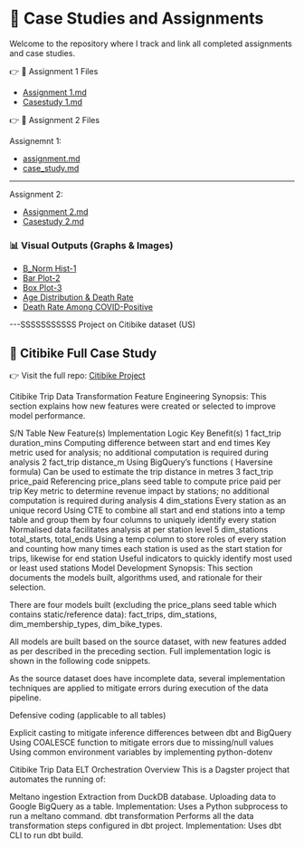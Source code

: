 # 📘 Case Studies and Assignments

Welcome to the repository where I track and link all completed assignments and case studies.

👉 🔗 Assignment 1 Files

- [Assignment 1.md](https://github.com/Hanafi555/projects.github.io/blob/main/Assignment%20_Casestudy/Assignment%201.md)
- [Casestudy 1.md](https://github.com/Hanafi555/projects.github.io/blob/main/Assignment%20_Casestudy/Casestudy_Videogame.md)


👉 🔗 Assignment 2 Files

Assignemnt 1:
- [assignment.md](https://github.com/Hanafi555/projects.github.io/blob/main/Assignment%20_Casestudy/Assignment%201.md)
- [case_study.md](https://github.com/Hanafi555/projects.github.io/blob/main/Assignment%20_Casestudy/Casestudy_Videogame.md)

---
Assignment 2:

- [Assignment 2.md](https://github.com/Hanafi555/projects.github.io/blob/main/Assignment%202_Casestudy/Assigment%202.md)
- [Casestudy 2.md](https://github.com/Hanafi555/projects.github.io/blob/main/Assignment2_Casestudy/Casestudy2_COVID-19.md)

### 📊 Visual Outputs (Graphs & Images)
- [B_Norm Hist-1](https://github.com/Hanafi555/projects.github.io/blob/main/Assignment%202_Casestudy/image-1.png)
- [Bar Plot-2](https://github.com/Hanafi555/projects.github.io/blob/main/Assignment%202_Casestudy/image-2.png)
- [Box Plot-3](https://github.com/Hanafi555/projects.github.io/blob/main/Assignment%202_Casestudy/image-3.png)
- [Age Distribution & Death Rate](https://github.com/Hanafi555/projects.github.io/blob/main/Assignment%202_Casestudy/image-4.png)
- [Death Rate Among COVID-Positive](https://github.com/Hanafi555/projects.github.io/blob/main/Assignment%202_Casestudy/image-5.png)

---SSSSSSSSSSS
Project on Citibike dataset (US)
## 🔗 Citibike Full Case Study 

👉 Visit the full repo: [Citibike Project](https://github.com/apache088/ntu-sctp-dsai1f-project-team6/tree/hanafi_branch)

Citibike Trip Data Transformation
Feature Engineering
Synopsis: This section explains how new features were created or selected to improve model performance.

S/N	Table	New Feature(s)	Implementation Logic	Key Benefit(s)
1	fact_trip	duration_mins	Computing difference between start and end times	Key metric used for analysis; no additional computation is required during analysis
2	fact_trip	distance_m	Using BigQuery’s functions ( Haversine formula)	Can be used to estimate the trip distance in metres
3	fact_trip	price_paid	Referencing price_plans seed table to compute price paid per trip	Key metric to determine revenue impact by stations; no additional computation is required during analysis
4	dim_stations	Every station as an unique record	Using CTE to combine all start and end stations into a temp table and group them by four columns to uniquely identify every station	Normalised data facilitates analysis at per station level
5	dim_stations	total_starts, total_ends	Using a temp column to store roles of every station and counting how many times each station is used as the start station for trips, likewise for end station	Useful indicators to quickly identify most used or least used stations
Model Development
Synopsis: This section documents the models built, algorithms used, and rationale for their selection.

There are four models built (excluding the price_plans seed table which contains static/reference data): fact_trips, dim_stations, dim_membership_types, dim_bike_types.

All models are built based on the source dataset, with new features added as per described in the preceding section. Full implementation logic is shown in the following code snippets.

As the source dataset does have incomplete data, several implementation techniques are applied to mitigate errors during execution of the data pipeline.

Defensive coding (applicable to all tables)

Explicit casting to mitigate inference differences between dbt and BigQuery
Using COALESCE function to mitigate errors due to missing/null values
Using common environment variables by implementing python-dotenv


Citibike Trip Data ELT Orchestration
Overview
This is a Dagster project that automates the running of:

Meltano ingestion
Extraction from DuckDB database.
Uploading data to Google BigQuery as a table.
Implementation:
Uses a Python subprocess to run a meltano command.
dbt transformation
Performs all the data transformation steps configured in dbt project.
Implementation:
Uses dbt CLI to run dbt build.

